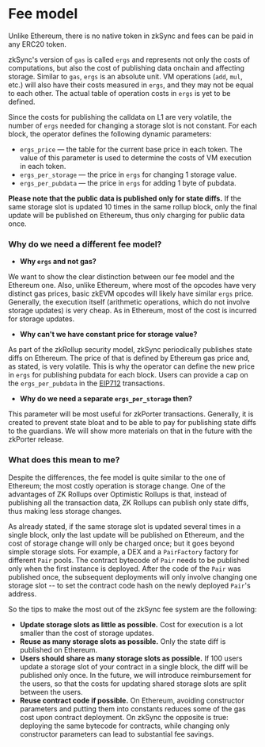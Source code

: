 # Fee model

Unlike Ethereum, there is no native token in zkSync and fees can be paid in any ERC20 token.

zkSync's version of `gas` is called `ergs` and represents not only the costs of computations, but also the cost of publishing data onchain and affecting storage. Similar to `gas`, `ergs` is an absolute unit. VM operations (`add`, `mul`, etc.) will also have their costs measured in `ergs`, and they may not be equal to each other. The actual table of operation costs in `ergs` is yet to be defined.

Since the costs for publishing the calldata on L1 are very volatile, the number of `ergs` needed for changing a storage slot is not constant. For each block, the operator defines the following dynamic parameters:

- `ergs_price` — the table for the current base price in each token. The value of this parameter is used to determine the costs of VM execution in each token.
- `ergs_per_storage` — the price in `ergs` for changing 1 storage value.
- `ergs_per_pubdata` — the price in `ergs` for adding 1 byte of pubdata.

**Please note that the public data is published only for state diffs.** If the same storage slot is updated 10 times in the same rollup block, only the final update will be published on Ethereum, thus only charging for public data once.

### Why do we need a different fee model?

- **Why `ergs` and not gas?**

We want to show the clear distinction between our fee model and the Ethereum one. Also, unlike Ethereum, where most of the opcodes have very distinct gas prices, basic zkEVM opcodes will likely have similar `ergs` price. Generally, the execution itself (arithmetic operations, which do not involve storage updates) is very cheap. As in Ethereum, most of the cost is incurred for storage updates.

- **Why can't we have constant price for storage value?**

As part of the zkRollup security model, zkSync periodically publishes state diffs on Ethereum. The price of that is defined by Ethereum gas price and, as stated, is very volatile. This is why the operator can define the new price in `ergs` for publishing pubdata for each block. Users can provide a cap on the `ergs_per_pubdata` in the [EIP712](../../api/api.md#eip712) transactions.

- **Why do we need a separate `ergs_per_storage` then?**

This parameter will be most useful for zkPorter transactions. Generally, it is created to prevent state bloat and to be able to pay for publishing state diffs to the guardians. We will show more materials on that in the future with the zkPorter release.

### What does this mean to me?

Despite the differences, the fee model is quite similar to the one of Ethereum; the most costly operation is storage change. One of the advantages of ZK Rollups over Optimistic Rollups is that, instead of publishing all the transaction data, ZK Rollups can publish only state diffs, thus making less storage changes.

As already stated, if the same storage slot is updated several times in a single block, only the last update will be published on Ethereum, and the cost of storage change will only be charged once; but it goes beyond simple storage slots. For example, a DEX and a `PairFactory` factory for different `Pair` pools. The contract bytecode of `Pair` needs to be published only when the first instance is deployed. After the code of the `Pair` was published once, the subsequent deployments will only involve changing one storage slot -- to set the contract code hash on the newly deployed `Pair`'s address.

So the tips to make the most out of the zkSync fee system are the following:

- **Update storage slots as little as possible.** Cost for execution is a lot smaller than the cost of storage updates.
- **Reuse as many storage slots as possible.** Only the state diff is published on Ethereum.
- **Users should share as many storage slots as possible.** If 100 users update a storage slot of your contract in a single block, the diff will be published only once. In the future, we will introduce reimbursement for the users, so that the costs for updating shared storage slots are split between the users.
- **Reuse contract code if possible.** On Ethereum, avoiding constructor parameters and putting them into constants reduces some of the gas cost upon contract deployment. On zkSync the opposite is true: deploying the same bytecode for contracts, while changing only constructor parameters can lead to substantial fee savings.
